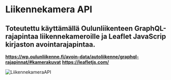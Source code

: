 # **Liikennekamera API**

## **Toteutettu käyttämällä Oulunliikenteen GraphQL-rajapintaa liikennekameroille ja Leaflet JavaScrip kirjaston avointarajapintaa.**
**https://wp.oulunliikenne.fi/avoin-data/autoliikenne/graphql-rajapinnat/#kamerakuvat**
**https://leafletjs.com/**



![LiikennekameraAPI](https://github.com/Hertsi/LiikennekameraAPI/assets/127840594/5b387fa6-be3d-4b5a-a8e4-b3280f847c25)
